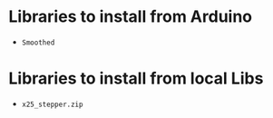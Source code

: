 # Libraries to install from Arduino

* `Smoothed`

# Libraries to install from local Libs

* `x25_stepper.zip`